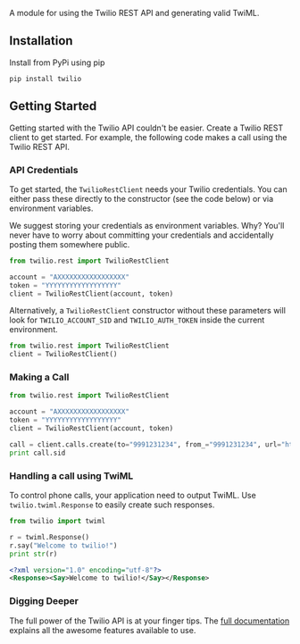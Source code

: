 A module for using the Twilio REST API and generating valid TwiML.

## Installation

Install from PyPi using pip

    pip install twilio

## Getting Started

Getting started with the Twilio API couldn't be easier. Create a Twilio REST client to get started. For example, the following code makes a call using the Twilio REST API.

### API Credentials

To get started, the `TwilioRestClient` needs your Twilio credentials. You can either pass these directly to the constructor (see the code below) or via environment variables.

We suggest storing your credentials as environment variables. Why? You'll never have to worry about committing your credentials and accidentally posting them somewhere public.

```python
from twilio.rest import TwilioRestClient

account = "AXXXXXXXXXXXXXXXXX"
token = "YYYYYYYYYYYYYYYYYY"
client = TwilioRestClient(account, token)
```

Alternatively, a `TwilioRestClient` constructor without these parameters will look for `TWILIO_ACCOUNT_SID` and `TWILIO_AUTH_TOKEN` inside the current environment.

```python
from twilio.rest import TwilioRestClient
client = TwilioRestClient()
```

### Making a Call

```python
from twilio.rest import TwilioRestClient

account = "AXXXXXXXXXXXXXXXXX"
token = "YYYYYYYYYYYYYYYYYY"
client = TwilioRestClient(account, token)

call = client.calls.create(to="9991231234", from_="9991231234", url="http://foo.com/call.xml")
print call.sid
```


### Handling a call using TwiML

To control phone calls, your application need to output TwiML. Use `twilio.twiml.Response` to easily create such responses.

```python
from twilio import twiml

r = twiml.Response()
r.say("Welcome to twilio!")
print str(r)
```

```xml
<?xml version="1.0" encoding="utf-8"?>
<Response><Say>Welcome to twilio!</Say></Response>
```

### Digging Deeper

The full power of the Twilio API is at your finger tips. The [full documentation](http://readthedocs.org/docs/twilio-python/en/latest/) explains all the awesome features available to use.
